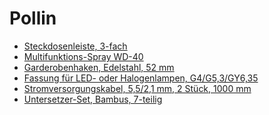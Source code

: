 Pollin
======

- [Steckdosenleiste, 3-fach
  ](https://www.pollin.de/p/steckdosenleiste-3-fach-451210)
- [Multifunktions-Spray WD-40
  ](https://www.pollin.de/p/multifunktions-spray-wd-40-510148)
- [Garderobenhaken, Edelstahl, 52 mm
  ](https://www.pollin.de/p/garderobenhaken-edelstahl-52-mm-691298)
- [Fassung für LED- oder Halogenlampen, G4/G5,3/GY6,35
  ](https://www.pollin.de/p/fassung-fuer-led-oder-halogenlampen-g4-g5-3-gy6-35-520026)
- [Stromversorgungskabel, 5,5/2,1 mm, 2 Stück, 1000 mm
  ](https://www.pollin.de/p/stromversorgungskabel-5-5-2-1-mm-2-stueck-1000-mm-563224)
- [Untersetzer-Set, Bambus, 7-teilig
  ](https://www.pollin.de/p/untersetzer-set-bambus-7-teilig-690136)
